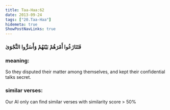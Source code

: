 ```yaml
---
title: Taa-Haa:62
date: 2013-09-24
tags: ["20.Taa-Haa"]
hidemeta: true 
ShowPostNavLinks: true 
---
```

### فَتَنَازَعُوا أَمْرَهُمْ بَيْنَهُمْ وَأَسَرُّوا النَّجْوَىٰ
### meaning: 
So they disputed their matter among themselves, and kept their confidential talks secret.
### similar verses: 

Our AI only can find similar verses with similarity score > 50% 




